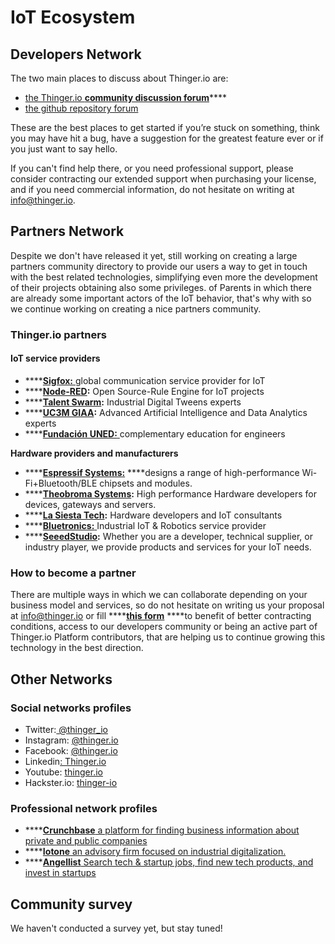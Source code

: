 # IoT Ecosystem

## Developers Network

The two main places to discuss about Thinger.io are:

* [the Thinger.io **community discussion forum**](https://community.thinger.io)\*\*\*\*
* [the github repository forum](https://github.com/thinger-io)

These are the best places to get started if you’re stuck on something, think you may have hit a bug, have a suggestion for the greatest feature ever or if you just want to say hello.

If you can't find help there, or you need professional support, please consider contracting our extended support when purchasing your license, and if you need commercial information, do not hesitate on writing at info@thinger.io. 

## Partners Network

Despite we don't have released it yet, still working on creating a large partners community directory to provide our users a way to get in touch with the best related technologies, simplifying even more the development of their projects obtaining also some privileges. of Parents in which there are already some important actors of the IoT behavior, that's why with so we continue working on creating a nice partners community.

### Thinger.io **p**artners

#### IoT service providers

* \*\*\*\*[**Sigfox:** ](https://sigfox.com)global communication service provider for IoT
* \*\*\*\*[**Node-RED**](https://nodered.org/)**:** Open Source-Rule Engine for IoT projects
* \*\*\*\*[**Talent Swarm**](https://talentswarm.com/)**:** Industrial Digital Tweens experts
* \*\*\*\*[**UC3M GIAA**](http://portal.uc3m.es/portal/page/portal/grupos_investigacion/giaa)**:** Advanced Artificial Intelligence and Data Analytics experts
* \*\*\*\*[**Fundación UNED:** ](https://www.fundacion.uned.es/actividad/idactividad/20219)complementary education for engineers

**Hardware providers and manufacturers**

* \*\*\*\*[**Espressif Systems:**](https://www.espressif.com/) ****designs a range of high-performance Wi-Fi+Bluetooth/BLE chipsets and modules.
* \*\*\*\*[**Theobroma Systems**](https://www.theobroma-systems.com/)**:** High performance Hardware developers for devices, gateways and servers. 
* \*\*\*\*[**La Siesta Tech**](http://www.lasiesta.tech/)**:** Hardware developers and IoT consultants
* \*\*\*\*[**Bluetronics:** ](https://bluetronics.co.in/)Industrial IoT & Robotics service provider
* \*\*\*\*[**SeeedStudio**](https://www.seeedstudio.com/fusion_pcb.html)**:** Whether you are a developer, technical supplier, or industry player, we provide products and services for your IoT needs.

### How to become a partner

There are multiple ways in which we can collaborate depending on your business model and services, so do not hesitate on writing us your proposal at info@thinger.io or fill ****[**this form**](https://forms.gle/1ZPSxTuAiDvHJd4AA) ****to benefit of better contracting conditions, access to our developers community or being an active part of Thinger.io Platform contributors, that are helping us to continue growing this technology in the best direction. 

## Other Networks

### Social networks profiles

* Twitter:[ @thinger\_io](https://twitter.com/thinger_io)
* Instagram: [@thinger.io](https://www.instagram.com/thinger.io/)
* Facebook: [@thinger.io](https://www.facebook.com/thinger.io/)
* Linkedin[: Thinger.io](https://www.linkedin.com/company/10001218)
* Youtube: [thinger.io](https://www.youtube.com/channel/UCnnGBSXMZ06CC0aun5RD41g)
* Hackster.io: [thinger-io](https://www.hackster.io/thinger-io)

### Professional network profiles

* \*\*\*\*[**Crunchbase** a platform for finding business information about private and public companies](https://www.crunchbase.com/organization/thinger-io#section-overview)
* \*\*\*\*[**Iotone** an advisory firm focused on industrial digitalization.](https://www.iotone.com/supplier/thinger.io/v2348)
* \*\*\*\*[**Angellist** Search tech & startup jobs, find new tech products, and invest in startups](https://angel.co/company/thinger-io)

## Community survey 

We haven't conducted a survey yet, but stay tuned!

